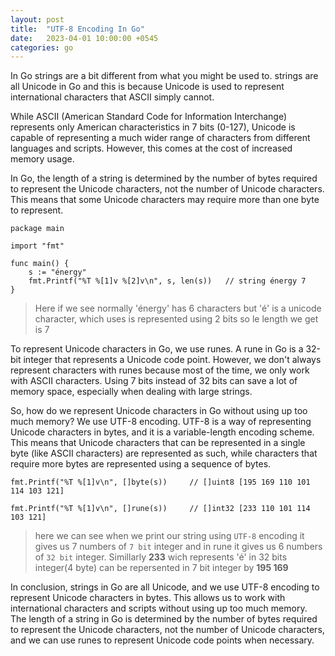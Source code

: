 ```yaml
---
layout: post
title:  "UTF-8 Encoding In Go"
date:   2023-04-01 10:00:00 +0545
categories: go
---
```

In Go strings are a bit different from what you might be used to. strings are all Unicode in Go and this is because Unicode is used to represent international characters that ASCII simply cannot.

While ASCII (American Standard Code for Information Interchange) represents only American characteristics in 7 bits (0-127), Unicode is capable of representing a much wider range of characters from different languages and scripts. However, this comes at the cost of increased memory usage.

In Go, the length of a string is determined by the number of bytes required to represent the Unicode characters, not the number of Unicode characters. This means that some Unicode characters may require more than one byte to represent.


    package main

    import "fmt"

    func main() {
        s := "énergy"
        fmt.Printf("%T %[1]v %[2]v\n", s, len(s))   // string énergy 7
    }

> Here if we see normally 'énergy' has 6 characters but 'é' is a unicode character,
> which uses is represented using 2 bits so le length we get is 7


To represent Unicode characters in Go, we use runes. A rune in Go is a 32-bit integer that represents a Unicode code point. However, we don't always represent characters with runes because most of the time, we only work with ASCII characters. Using 7 bits instead of 32 bits can save a lot of memory space, especially when dealing with large strings.

So, how do we represent Unicode characters in Go without using up too much memory? We use UTF-8 encoding. UTF-8 is a way of representing Unicode characters in bytes, and it is a variable-length encoding scheme. This means that Unicode characters that can be represented in a single byte (like ASCII characters) are represented as such, while characters that require more bytes are represented using a sequence of bytes.


    fmt.Printf("%T %[1]v\n", []byte(s))     // []uint8 [195 169 110 101 114 103 121]

    fmt.Printf("%T %[1]v\n", []rune(s))     // []int32 [233 110 101 114 103 121]

> here we can see when we print our string using `UTF-8` encoding it gives us 7 numbers of
> `7 bit` integer and in rune it gives us 6 numbers of `32 bit` integer.
> Simillarly **233** wich represents 'é' in 32 bits integer(4 byte) can be repersented
> in 7 bit integer by **195 169**


In conclusion, strings in Go are all Unicode, and we use UTF-8 encoding to represent Unicode characters in bytes. This allows us to work with international characters and scripts without using up too much memory. The length of a string in Go is determined by the number of bytes required to represent the Unicode characters, not the number of Unicode characters, and we can use runes to represent Unicode code points when necessary.